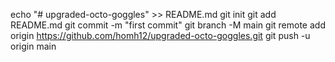 echo "# upgraded-octo-goggles" >> README.md
git init
git add README.md
git commit -m "first commit"
git branch -M main
git remote add origin https://github.com/homh12/upgraded-octo-goggles.git
git push -u origin main
